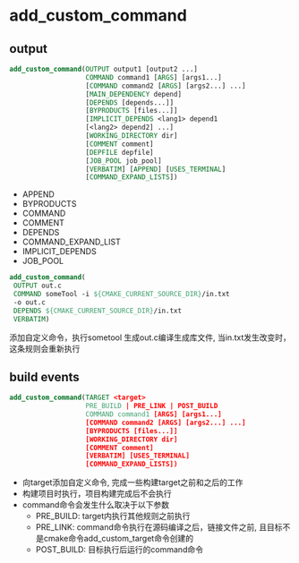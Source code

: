 # add_custom_command

## output

```cmake
add_custom_command(OUTPUT output1 [output2 ...]
                   COMMAND command1 [ARGS] [args1...]
                   [COMMAND command2 [ARGS] [args2...] ...]
                   [MAIN_DEPENDENCY depend]
                   [DEPENDS [depends...]]
                   [BYPRODUCTS [files...]]
                   [IMPLICIT_DEPENDS <lang1> depend1
                   [<lang2> depend2] ...]
                   [WORKING_DIRECTORY dir]
                   [COMMENT comment]
                   [DEPFILE depfile]
                   [JOB_POOL job_pool]
                   [VERBATIM] [APPEND] [USES_TERMINAL]
                   [COMMAND_EXPAND_LISTS])
```

- APPEND 
- BYPRODUCTS
- COMMAND
- COMMENT
- DEPENDS
- COMMAND_EXPAND_LIST
- IMPLICIT_DEPENDS
- JOB_POOL

```cmake
add_custom_command(
 OUTPUT out.c
 COMMAND someTool -i ${CMAKE_CURRENT_SOURCE_DIR}/in.txt
 -o out.c
 DEPENDS ${CMAKE_CURRENT_SOURCE_DIR}/in.txt
 VERBATIM)
```

添加自定义命令，执行sometool 生成out.c编译生成库文件, 当in.txt发生改变时，这条规则会重新执行

## build events

```cmake
add_custom_command(TARGET <target>
                   PRE_BUILD | PRE_LINK | POST_BUILD
                   COMMAND command1 [ARGS] [args1...]
                   [COMMAND command2 [ARGS] [args2...] ...]
                   [BYPRODUCTS [files...]]
                   [WORKING_DIRECTORY dir]
                   [COMMENT comment]
                   [VERBATIM] [USES_TERMINAL]
                   [COMMAND_EXPAND_LISTS])
```

- 向target添加自定义命令, 完成一些构建target之前和之后的工作
- 构建项目时执行，项目构建完成后不会执行
- command命令会发生什么取决于以下参数
  - PRE_BUILD: target内执行其他规则之前执行
  - PRE_LINK: command命令执行在源码编译之后，链接文件之前, 且目标不是cmake命令add_custom_target命令创建的
  - POST_BUILD: 目标执行后运行的command命令
